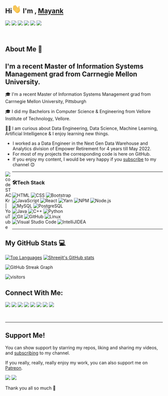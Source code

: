 ## Hi<img src="https://raw.githubusercontent.com/ABSphreak/ABSphreak/master/gifs/Hi.gif" width="30px"> I'm , [Mayank][website]

[<img height="30" src="https://img.shields.io/badge/website-000000?style=for-the-badge&logo=About.me&logoColor=white" />][website]
[<img height="30" src="https://img.shields.io/badge/twitter-%231DA1F2.svg?&style=for-the-badge&logo=twitter&logoColor=white" />][twitter]
[<img height="30" src = "https://img.shields.io/badge/Youtube-%23E4405F.svg?&style=for-the-badge&logo=Youtube&logoColor=white">][youtube]
[<img height="30" src="https://img.shields.io/badge/LinkedIn-0077B5?style=for-the-badge&logo=linkedin&logoColor=white" />][linkedin]
[<img height="30" src="https://img.shields.io/badge/dev.to-0A0A0A?style=for-the-badge&logo=dev" />][devto]
[<img height="30" src="https://img.shields.io/badge/Gmail-D14836?style=for-the-badge&logo=gmail&logoColor=white" />][gmail]

<br />

## About Me 🚀

## I'm a recent Master of Information Systems Management grad from Carrnegie Mellon University. 

🎓 I'm a recent Master of Information Systems Management grad from Carrnegie Mellon University, Pittsburgh  </br>

🎓 I did my Bachelors in Computer Science & Engineering from Vellore Institute of Technology, Vellore.  </br>

👨‍💻 I am curious about Data Engineering, Data Science, Machine Learning, Artificial Intelligence & I enjoy learning new things. </br>

- I worked as a Data Engineer in the Next Gen Data Warehouse and Analytics division of Empower Retirement for 4 years till May 2022.
- For most of my projects the corresponding code is here on GitHub.
- If you enjoy my content, I would be very happy if you [subscribe](https://www.youtube.com/channel/UCkxV3Br2EsN0lxWowBFOpKw) to my channel 😊

[<img align="left" alt="codeSTACKr | YouTube" width="22px" src="https://cdn.jsdelivr.net/npm/simple-icons@v3/icons/youtube.svg" />][youtube]

---

### 🛠Tech Stack

![HTML](https://img.shields.io/badge/-HTML-05122A?style=flat&logo=HTML5)
![CSS](https://img.shields.io/badge/-CSS-05122A?style=flat&logo=CSS3&logoColor=1572B6)
![Bootstrap](https://img.shields.io/badge/-Bootstrap-05122A?style=flat&logo=bootstrap&logoColor=563D7C)
<br />
![JavaScript](https://img.shields.io/badge/-JavaScript-05122A?style=flat&logo=javascript)
![React](https://img.shields.io/badge/-React-05122A?style=flat&logo=react)
![Yarn](https://img.shields.io/badge/Yarn-05122A?style=flat&logo=yarn&logoColor=2C2255)
![NPM](https://img.shields.io/badge/npm-05122A?style=flat&logo=npm&logoColor=2C2255)
![Node.js](https://img.shields.io/badge/-Node.js-05122A?style=flat&logo=node.js)
<br />
![MySQL](https://img.shields.io/badge/-MySQL-05122A?style=flat&logo=MySQL)
![PostgreSQL](https://img.shields.io/badge/-PostgreSQL-05122A?style=flat&logo=PostgreSQL)
<br />
![Java](https://img.shields.io/badge/-Java-05122A?style=flat&logo=Java&logoColor=FFA518)
![C++](https://img.shields.io/badge/C%2B%2B-05122A?style=flat&logo=C%2B%2B&logoColor=2C2255)
![Python](https://img.shields.io/badge/Python-05122A?style=flat&logo=python&logoColor=2C2255)
<br />
![Git](https://img.shields.io/badge/-Git-05122A?style=flat&logo=git)
![GitHub](https://img.shields.io/badge/-GitHub-05122A?style=flat&logo=github)
![Linux](https://img.shields.io/badge/-Linux-05122A?style=flat&logo=linux&logoColor=2C2255)
<br />
![Visual Studio Code](https://img.shields.io/badge/-Visual%20Studio%20Code-05122A?style=flat&logo=visual-studio-code&logoColor=007ACC)
![IntelliJIDEA](https://img.shields.io/badge/IntelliJIDEA-05122A?style=flat&logo=intellij-idea&logoColor=2C2255)

---

## My GitHub Stats 💻

[![Top Languages](https://github-readme-stats.vercel.app/api/top-langs/?username=shreejitverma&hide=html,css&theme=dark)](https://github.com/mayankbansal10/github-readme-stats)
[![Shreejit's GitHub stats](https://github-readme-stats.vercel.app/api?username=shreejitverma&bg_color=000000&color=4fff67&line=4fff67&point=ffffff&area=true&hide_border=true&theme=dracula)](https://github.com/mayankbansal10/github-readme-stats)

![GitHub Streak Graph](https://github-readme-streak-stats.herokuapp.com/?user=mayankbansal10&theme=highcontrast)

![visitors](https://visitor-badge.laobi.icu/badge?page_id=shreejitverma)
<br />

[twitter]: https://twitter.com/shreejitverma
[youtube]: https://www.youtube.com/channel/UCkxV3Br2EsN0lxWowBFOpKw
[website]: https://www.shreejitverma.com/
[instagram]: https://www.instagram.com/shreejitverma/
[discord]: https://discord.gg/As463f7tv4
[linkedin]: https://www.linkedin.com/in/mayankbansal10/
[devto]: https://dev.to/shreejitverma
[gmail]: mailto:mayankbansaltech@gmail.com
[facebook]: https://facebook.com/mayankbansal10
[patreon]: https://www.patreon.com/shreejitverma
[paypal]: https://paypal.me/shreejitverma?country.x=IN&locale.x=en_GB

## Connect With Me:

[<img height="30" src="https://img.shields.io/badge/website-000000?style=for-the-badge&logo=About.me&logoColor=white" />][website]
[<img height="30" src = "https://img.shields.io/badge/Youtube-%23E4405F.svg?&style=for-the-badge&logo=Youtube&logoColor=white">][youtube]
[<img height="30" src="https://img.shields.io/badge/twitter-%231DA1F2.svg?&style=for-the-badge&logo=twitter&logoColor=white" />][twitter]
[<img height="30" src="https://img.shields.io/badge/LinkedIn-0077B5?style=for-the-badge&logo=linkedin&logoColor=white" />][linkedin]
[<img height="30" src="https://img.shields.io/badge/dev.to-0A0A0A?style=for-the-badge&logo=dev" />][devto]
[<img height="30" src="https://img.shields.io/badge/Instagram-E4405F?style=for-the-badge&logo=instagram&logoColor=white" />][instagram]
[<img height="30" src="https://img.shields.io/badge/Facebook-1877F2?style=for-the-badge&logo=facebook&logoColor=white" />][facebook]
[<img height="30" src="https://img.shields.io/badge/Discord-7289DA?style=for-the-badge&logo=discord&logoColor=white" />][discord]

<br />

---

## Support Me!

You can show support by starring my repos, liking and sharing my videos, and [subscribing](https://www.youtube.com/channel/UCkxV3Br2EsN0lxWowBFOpKw) to my channel.

If you really, really, really enjoy my work, you can also support me on [Patreon][patreon].

[<img height="30" src="https://img.shields.io/badge/Patreon-F96854?style=for-the-badge&logo=patreon&logoColor=white" />][patreon]
[<img height="30" src="https://img.shields.io/badge/PayPal-00457C?style=for-the-badge&logo=paypal&logoColor=white" />][paypal]

Thank you all so much 🙏
